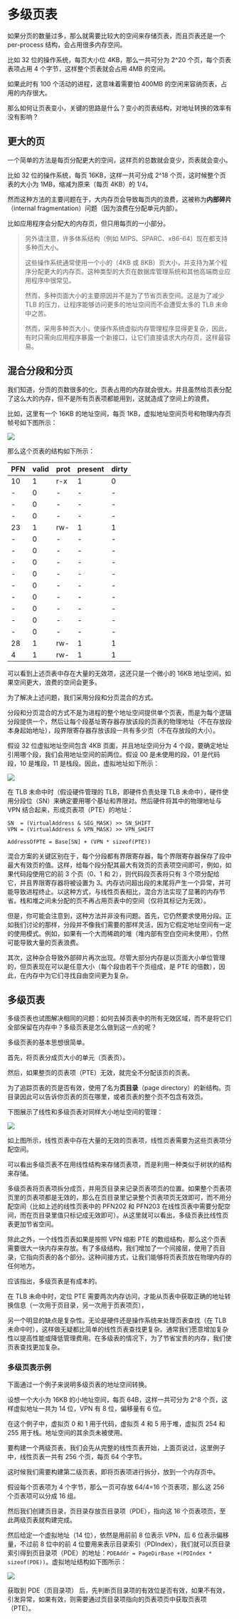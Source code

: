 # 多级页表

如果分页的数量过多，那么就需要比较大的空间来存储页表，而且页表还是一个 per-process 结构，会占用很多内存空间。

比如 32 位的操作系统，每页大小位 4KB，那么一共可分为 2^20 个页，每个页表表项占用 4 个字节，这样整个页表就会占用 4MB 的空间。

如果此时有 100 个活动的进程，这意味着需要怕 400MB 的空闲来容纳页表，占用的内存很大。

那么如何让页表变小，关键的思路是什么？变小的页表结构，对地址转换的效率有没有影响？

## 更大的页

一个简单的方法是每页分配更大的空间，这样页的总数就会变少，页表就会变小。

比如 32 位的操作系统，每页 16KB，这样一共可分成 2^18 个页，这时候整个页表的大小为 1MB，缩减为原来（每页 4KB）的 1/4。

然而这种方法的主要问题在于，大内存页会导致每页内的浪费，这被称为**内部碎片**（internal fragmentation）问题（因为浪费在分配单元内部）。

比如应用程序会分配大的内存页，但只用每页的一小部分。

> 另外请注意，许多体系结构（例如 MIPS、SPARC、x86-64）现在都支持多种页大小。
>
> 这些操作系统通常使用一个小的（4KB 或 8KB）页大小，并支持为某个程序分配更大的内存页。这种类型的大页在数据库管理系统和其他高端商业应用程序中很常见。
>
> 然而，多种页面大小的主要原因并不是为了节省页表空间。这是为了减少 TLB 的压力，让程序能够访问更多的地址空间而不会遭受太多的 TLB 未命中之苦。
>
> 然而，采用多种页大小，使操作系统虚拟内存管理程序显得更复杂，因此，有时只需向应用程序暴露一个新接口，让它们直接请求大内存页，这样最容易。

## 混合分段和分页

我们知道，分页的页数很多的化，页表占用的内存就会很大。并且虽然给页表分配了这么大的内存，但不是所有页表项都能用到，这就造成了空间上的浪费。

比如，这里有一个 16KB 的地址空间，每页 1KB，虚拟地址空间页号和物理内存页帧号如下图所示：

![](../images/3.8-1-16KB地址空间和1KB页.png)

那么这个页表的结构如下所示：

| PFN  | valid | prot | present | dirty |
| ---- | ----- | ---- | ------- | ----- |
| 10   | 1     | r-x  | 1       | 0     |
| -    | 0     | -    | -       | -     |
| -    | 0     | -    | -       | -     |
| -    | 0     | -    | -       | -     |
| 23   | 1     | rw-  | 1       | 1     |
| -    | 0     | -    | -       | -     |
| -    | 0     | -    | -       | -     |
| -    | 0     | -    | -       | -     |
| -    | 0     | -    | -       | -     |
| -    | 0     | -    | -       | -     |
| -    | 0     | -    | -       | -     |
| -    | 0     | -    | -       | -     |
| -    | 0     | -    | -       | -     |
| -    | 0     | -    | -       | -     |
| 28   | 1     | rw-  | 1       | 1     |
| 4    | 1     | rw-  | 1       | 1     |

可以看到上述页表中存在大量的无效项，这还只是一个微小的 16KB 地址空间，如果空间更大，浪费的空间会更多。



为了解决上述问题，我们采用分段和分页混合的方式。

分段和分页混合的方式不是为进程的整个地址空间提供单个页表，而是为每个逻辑分段提供一个，然后让每个段基址寄存器存放该段的页表的物理地址（不在存放段本身起始地址），段界限寄存器存放该段一共有多少页（不在存放段的大小）。

假设 32 位虚拟地址空间包含 4KB 页面，并且地址空间分为 4 个段，要确定地址引用哪个段，我们会用地址空间的前两位。假设 00 是未使用的段，01 是代码段，10 是堆段，11 是栈段。因此，虚拟地址如下所示：

![](../images/3.8-2-分段分页混合虚拟地址.png)

在 TLB 未命中时（假设硬件管理的 TLB，即硬件负责处理 TLB 未命中），硬件使用分段位（SN）来确定要用哪个基址和界限对。然后硬件将其中的物理地址与VPN 结合起来，形成页表项（PTE）的地址：

```
SN  = (VirtualAddress & SEG_MASK) >> SN_SHIFT
VPN = (VirtualAddress & VPN_MASK) >> VPN_SHIFT

AddressOfPTE = Base[SN] + (VPN * sizeof(PTE))
```

混合方案的关键区别在于，每个分段都有界限寄存器，每个界限寄存器保存了段中最大有效页的值。这样，给每个段分配其最大有效页的页表项空间即可，例如，如果代码段使用它的前 3 个页（0、1 和 2），则代码段页表将只有 3 个项分配给它，并且界限寄存器将被设置为 3。内存访问超出段的末尾将产生一个异常，并可能导致进程终止。以这种方式，与线性页表相比，混合方法实现了显著的内存节省。栈和堆之间未分配的页不再占用页表中的空间（仅将其标记为无效）。



但是，你可能会注意到，这种方法并非没有问题。首先，它仍然要求使用分段。正如我们讨论的那样，分段并不像我们需要的那样灵活，因为它假定地址空间有一定的使用模式。例如，如果有一个大而稀疏的堆（堆内部有空白空间未使用），仍然可能导致大量的页表浪费。

其次，这种杂合导致外部碎片再次出现。尽管大部分内存是以页面大小单位管理的，但页表现在可以是任意大小（每个段由若干个页组成，是 PTE 的倍数），因此，在内存中为它们寻找自由空间更为复杂。

## 多级页表

多级页表也试图解决相同的问题：如何去掉页表中的所有无效区域，而不是将它们全部保留在内存中？多级页表是怎么做到这一点的呢？

多级页表的基本思想很简单。

首先，将页表分成页大小的单元（页表页）。

然后，如果整页的页表项（PTE）无效，就完全不分配该页的页表。

为了追踪页表的页是否有效，使用了名为**页目录**（page directory）的新结构。页目录因此可以告诉你页表的页在哪里，或者页表的整个页不包含有效页。

下图展示了线性和多级页表对同样大小地址空间的管理：

![](../images/3.8-3-线性和多级页表.png)

如上图所示，线性页表中存在大量的无效的页表项，线性页表需要为这些页表项分配空间。

可以看出多级页表不在用线性结构来存储页表项，而是利用一种类似于树状的结构来存储。

多级页表将页表项拆分成页，并用页目录来记录页表项页的位置。如果整个页表项页里的页表项都是无效的，那么在页目录里记录整个页表项页无效即可，而不用分配空间（比如上述的线性页表中的 PFN202 和 PFN203 在线性页表中需要分配空间，而在页目录里值只标记成无效即可）。从这里就可以看出，多级页表比线性页表更加节省空间。



除此之外，一个线性页表如果是按照 VPN 缩影 PTE 的数组结构，那么这个页表需要很大一块内存来存放。有了多级结构，我们增加了一个间接层，使用了页目录，它指向页表的各个部分。这种间接方式，让我们能够将页表页放在物理内存的任何地方。



应该指出，多级页表是有成本的。

在 TLB 未命中时，定位 PTE 需要两次内存访问，才能从页表中获取正确的地址转换信息（一次用于页目录，另一次用于页表项页），

另一个明显的缺点是复杂性。无论是硬件还是操作系统来处理页表查找（在 TLB 未命中时），这样做无疑都比简单的线性页表查找更复杂。通常我们愿意增加复杂性以提高性能或降低管理费用。在多级表的情况下，为了节省宝贵的内存，我们使页表查找更加复杂。



### 多级页表示例

下面通过一个例子来说明多级页表的地址空间转换。

设想一个大小为 16KB 的小地址空间，每页 64B，这样一共可分为  2^8 个页，这样虚拟地址一共为 14 位，VPN 有 8 位，偏移量有 6 位。

在这个例子中，虚拟页 0 和 1 用于代码，虚拟页 4 和 5 用于堆，虚拟页 254 和 255 用于栈。地址空间的其余页未被使用。



要构建一个两级页表，我们会先从完整的线性页表开始，上面页说过，这里例子中，线性页表一共有 256 个页，每页 64 个字节。

这时候我们需要构建第二级页表，即将页表项进行拆分，放到一个内存页中。

假设每个页表项为 4 个字节，那么一页可存放 64/4=16 个页表项，那么这 256 个页表项可以分成 16 组。

然后我们创建页目录，页目录存放页目录项（PDE），指向这 16 个页表项页，至此两级页表就构建完成。



然后给定一个虚拟地址（14 位），依然是用前前 8 位表示 VPN，后 6 位表示偏移量，不过前 8 位中的前 4 位要用来表示目录索引（PDIndex），我们就可以页目录索引得到页目录项（PDE）的地址：`PDEAddr = PageDirBase +(PDIndex * sizeof(PDE))`。虚拟地址结构如下图所示：

![](../images/3.8-4-两级页表虚拟地址.png)



获取到 PDE（页目录项） 后，先判断页目录项的有效位是否有效，如果不有效，引发异常，如果有效，则需要通过页目录项指向的页表项页中获取页表项（PTE）。







